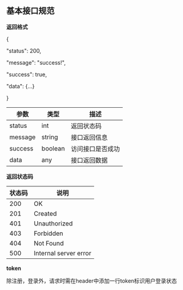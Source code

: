 

## **基本接口规范**

**返回格式**

{

 "status": 200,

 "message": "success!",

 "success": true,

 "data": {...}

}

| 参数    | 类型    | 描述             |
| ------- | ------- | ---------------- |
| status  | int     | 返回状态码       |
| message | string  | 接口返回信息     |
| success | boolean | 访问接口是否成功 |
| data    | any     | 接口返回数据     |

**返回状态码**

| 状态码 | 说明                  |
| ------ | --------------------- |
| 200    | OK                    |
| 201    | Created               |
| 401    | Unauthorized          |
| 403    | Forbidden             |
| 404    | Not Found             |
| 500    | Internal server error |

**token**

除注册，登录外，请求时需在header中添加一行token标识用户登录状态
